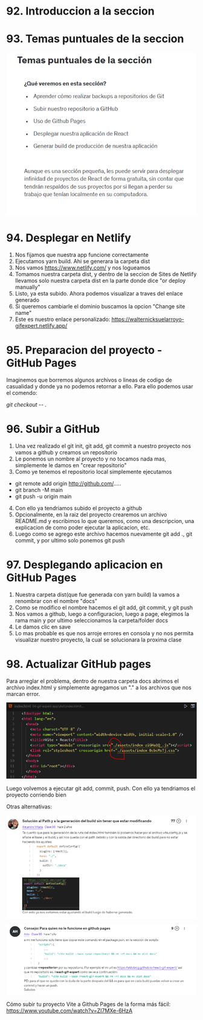 # 92. Introduccion a la seccion

# 93. Temas puntuales de la seccion

![](imagenes/13.PNG)

# 94. Desplegar en Netlify

1. Nos fijamos que nuestra app funcione correctamente
2. Ejecutamos yarn build. Ahi se generara la carpeta dist
3. Nos vamos https://www.netlify.com/ y nos logueamos
4. Tomamos nuestra carpeta dist, y dentro de la seccion de Sites de Netlify llevamos solo nuestra carpeta dist en la parte donde dice "or deploy manually"
5. Listo, ya esta subido. Ahora podemos visualizar a traves del enlace generado
6. Si queremos cambiarle el dominio buscamos la opcion "Change site name"
7. Este es nuestro enlace personalizado: https://walternicksuelarroyo-gifexpert.netlify.app/

# 95. Preparacion del proyecto - GitHub Pages

Imaginemos que borremos algunos archivos o lineas de codigo de casualidad y donde ya no podemos retornar a ello. Para ello podemos usar el comendo:

*git checkout -- .*

# 96. Subir a GitHub

1. Una vez realizado el git init, git add, git commit a nuestro proyecto nos vamos a github y creamos un repositorio
2. Le ponemos un nombre al proyecto y no tocamos nada mas, simplemente le damos en "crear repositorio"
3. Como ye tenemos el repositorio local simplemente ejecutamos

- git remote add origin http://github.com/.....
- git branch -M main
- git push -u origin main 

4. Con ello ya tendriamos subido el proyecto a github
5. Opcionalmente, en la raiz del proyecto crearemos un archivo README.md y escribimos lo que queremos, como una descripcion, una explicacion de como poder ejecutar la aplicacion, etc.
6. Luego como se agrego este archivo hacemos nuevamente git add ., git commit, y por ultimo solo ponemos git push

# 97. Desplegando aplicacion en GitHub Pages

1. Nuestra carpeta dist(que fue generada con yarn build) la vamos a renombrar con el nombre "docs"
2. Como se modifico el nombre hacemos el git add, git commit, y git push
3. Nos vamos a github, luego a configuracion, luego a page, elegimos la rama main y por ultimo seleccionamos la carpeta/folder docs
4. Le damos clic en save
5. Lo mas probable es que nos arroje errores en consola y no nos permita visualizar nuestro proyecto, la cual se solucionara la proxima clase

# 98. Actualizar GitHub pages

Para arreglar el problema, dentro de nuestra carpeta docs abrimos el archivo index.html y simplemente agregamos un "." a los archivos que nos marcan error.

![](imagenes/14.PNG)

Luego volvemos a ejecutar git add, commit, push. Con ello ya tendriamos el proyecto corriendo bien

Otras alternativas:

![](imagenes/15.PNG)

![](imagenes/16.PNG)

Cómo subir tu proyecto Vite a Github Pages de la forma más fácil: https://www.youtube.com/watch?v=ZI7MXe-6HzA

